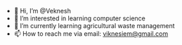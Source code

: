 - 👋 Hi, I’m @Veknesh
- 👀 I’m interested in learning computer science
- 🌱 I’m currently learning agricultural waste management
- 📫 How to reach me via email: viknesiem@gmail.com

<!---
Veknesh/Veknesh is a ✨ special ✨ repository because its `README.md` (this file) appears on your GitHub profile.
You can click the Preview link to take a look at your changes.
--->

